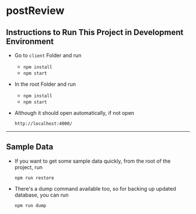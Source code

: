 # postReview

## Instructions to Run This Project in Development Environment

-   Go to `client` Folder and run
    -   `npm install`
    -   `npm start`
-   In the root Folder and run
    -   `npm install`
    -   `npm start`
-   Although it should open automatically, if not open

    `http://localhost:4000/`

---

## Sample Data

-   If you want to get some sample data quickly, from the root of the project, run

    `npm run restore`

-   There's a dump command available too, so for backing up updated database, you can run

    `npm run dump`
